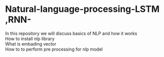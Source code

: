 # Natural-language-processing-LSTM ,RNN-
In this repository we will discuss basics of NLP and how it works <br />
How to install nlp library <br />
What is embading vector <br />
How to to perform pre processing for nlp model<br />
